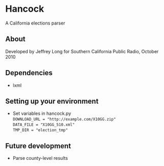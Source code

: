 # Hancock
A California elections parser

## About
Developed by Jeffrey Long for Southern California Public Radio, October 2010

## Dependencies
- lxml

## Setting up your environment
- Set variables in hancock.py  
    `DOWNLOAD_URL = "http://example.com/X10GG.zip"`  
    `DATA_FILE = "X10GG_510.xml"`  
    `TMP_DIR = "election_tmp"`  

## Future development
- Parse county-level results